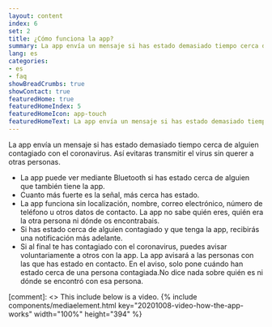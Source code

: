 ```yaml
---
layout: content
index: 6
set: 2
title: ¿Cómo funciona la app?
summary: La app envía un mensaje si has estado demasiado tiempo cerca de alguien contagiado con el coronavirus.
lang: es
categories:
- es
- faq
showBreadCrumbs: true
showContact: true
featuredHome: true
featuredHomeIndex: 5
featuredHomeIcon: app-touch
featuredHomeText: La app envía un mensaje si has estado demasiado tiempo cerca de alguien contagiado con el coronavirus.
---
```


La app envía un mensaje si has estado demasiado tiempo cerca de alguien contagiado con el coronavirus. Así evitaras transmitir el virus sin querer a otras personas.

* La app puede ver mediante Bluetooth si has estado cerca de alguien que también tiene la app.
* Cuanto más fuerte es la señal, más cerca has estado.
* La app funciona sin localización, nombre, correo electrónico, número de teléfono u otros datos de contacto. La app no sabe quién eres, quién era la otra persona ni dónde os encontrabais.
* Si has estado cerca de alguien contagiado y que tenga la app, recibirás una notificación más adelante.
* Si al final te has contagiado con el coronavirus, puedes avisar voluntariamente a otros con la app. La app avisará a las personas con las que has estado en contacto. En el aviso, solo pone cuándo han estado cerca de una persona contagiada.No dice nada sobre quién es ni dónde se encontró con esa persona.

[comment]: <> This include below is a video.
{% include components/mediaelement.html key="20201008-video-how-the-app-works" width="100%" height="394" %}
